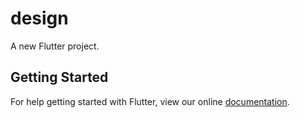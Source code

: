 # design

A new Flutter project.

## Getting Started

For help getting started with Flutter, view our online
[documentation](http://flutter.io/).
